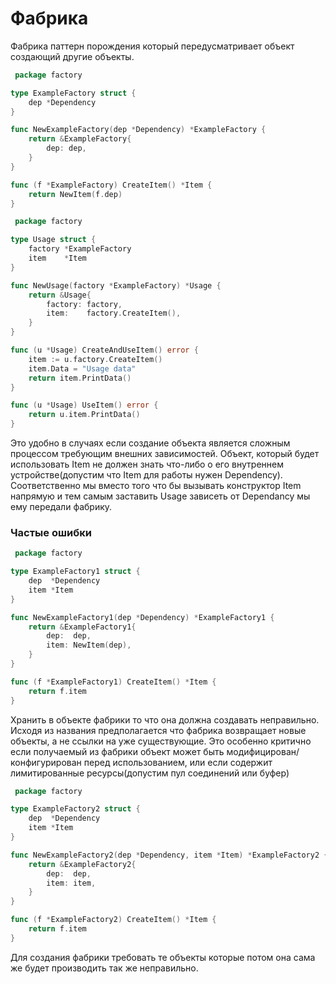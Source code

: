 # Фабрика

Фабрика паттерн порождения который передусматривает объект создающий другие объекты.

```go
 package factory

type ExampleFactory struct {
	dep *Dependency
}

func NewExampleFactory(dep *Dependency) *ExampleFactory {
	return &ExampleFactory{
		dep: dep,
	}
}

func (f *ExampleFactory) CreateItem() *Item {
	return NewItem(f.dep)
}

 ```


```go
 package factory

type Usage struct {
	factory *ExampleFactory
	item    *Item
}

func NewUsage(factory *ExampleFactory) *Usage {
	return &Usage{
		factory: factory,
		item:    factory.CreateItem(),
	}
}

func (u *Usage) CreateAndUseItem() error {
	item := u.factory.CreateItem()
	item.Data = "Usage data"
	return item.PrintData()
}

func (u *Usage) UseItem() error {
	return u.item.PrintData()
}

 ```


Это удобно в случаях если создание объекта является сложным процессом требующим внешних зависимостей. Объект, который
будет использовать Item не должен знать что-либо о его внутреннем устройстве(допустим что Item для работы нужен
Dependency). Соответственно мы вместо того что бы вызывать конструктор Item напрямую и тем самым заставить Usage
зависеть от Dependancy мы ему передали фабрику.

### Частые ошибки

```go
 package factory

type ExampleFactory1 struct {
	dep  *Dependency
	item *Item
}

func NewExampleFactory1(dep *Dependency) *ExampleFactory1 {
	return &ExampleFactory1{
		dep:  dep,
		item: NewItem(dep),
	}
}

func (f *ExampleFactory1) CreateItem() *Item {
	return f.item
}

 ```


Хранить в объекте фабрики то что она должна создавать неправильно. Исходя из названия предполагается что фабрика
возвращает новые объекты, а не ссылки на уже существующие. Это особенно критично если получаемый из фабрики объект может
быть модифицирован/конфигурирован перед использованием, или если содержит лимитированные ресурсы(допустим пул соединений
или буфер)

```go
 package factory

type ExampleFactory2 struct {
	dep  *Dependency
	item *Item
}

func NewExampleFactory2(dep *Dependency, item *Item) *ExampleFactory2 {
	return &ExampleFactory2{
		dep:  dep,
		item: item,
	}
}

func (f *ExampleFactory2) CreateItem() *Item {
	return f.item
}

 ```


Для создания фабрики требовать те объекты которые потом она сама же будет производить так же неправильно.
